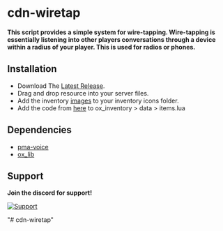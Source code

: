 # cdn-wiretap
**This script provides a simple system for wire-tapping. Wire-tapping is essentially listening into other players conversations through a device within a radius of your player. This is used for radios or phones.**

## Installation
- Download The [Latest Release](https://pages.github.com/).
- Drag and drop resource into your server files.
- Add the inventory [images](https://github.com/LuaLogic/cdn-wiretap/tree/main/install/imgs) to your inventory icons folder.
- Add the code from [here](https://github.com/LuaLogic/cdn-wiretap/blob/main/install/inv/ox.txt) to ox_inventory > data > items.lua

## Dependencies
- [pma-voice](https://github.com/AvarianKnight/pma-voice)
- [ox_lib](https://github.com/overextended/ox_lib)

## Support
**Join the discord for support!**
  <p align="left">
    <a href="https://discord.gg/invite/v9YsCZKq23">
      <img alt="Support" src="https://cdn.discordapp.com/attachments/1081055971897516093/1081081761389359245/Untitled.png" />
    </a>
  </p>"# cdn-wiretap" 
